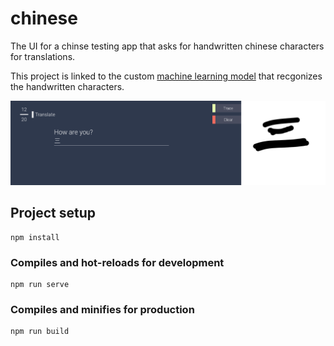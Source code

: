 # chinese

The UI for a chinse testing app that asks for handwritten chinese characters for translations.

This project is linked to the custom [machine learning model](https://github.com/HitsujiAura/chinese_handwriting_recognizer) that recgonizes the handwritten characters.

![Demo](/demo/demo.png)

## Project setup
```
npm install
```

### Compiles and hot-reloads for development
```
npm run serve
```

### Compiles and minifies for production
```
npm run build
```
